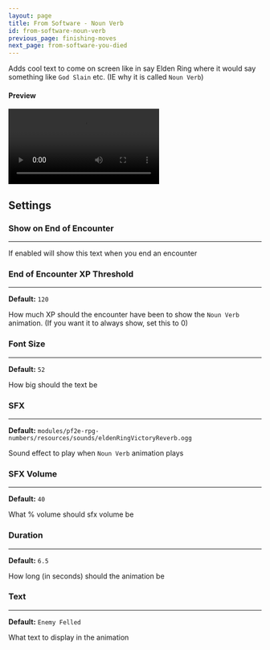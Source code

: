 ```yaml
---
layout: page
title: From Software - Noun Verb
id: from-software-noun-verb
previous_page: finishing-moves
next_page: from-software-you-died
---
```


Adds cool text to come on screen like in say Elden Ring where it would say something like `God Slain` etc. (IE why it is called `Noun Verb`)

#### Preview

<video controls>
  <source src="/docs/videos/from-software-noun-verb.mp4" type="video/mp4">
</video>

## Settings

### Show on End of Encounter

---

If enabled will show this text when you end an encounter

### End of Encounter XP Threshold

---

**Default:** `120`

How much XP should the encounter have been to show the `Noun Verb` animation. (If you want it to always show, set this to 0)

### Font Size

---

**Default:** `52`

How big should the text be

### SFX

---

**Default:** `modules/pf2e-rpg-numbers/resources/sounds/eldenRingVictoryReverb.ogg`

Sound effect to play when `Noun Verb` animation plays

### SFX Volume

---

**Default:** `40`

What % volume should sfx volume be

### Duration

---

**Default:** `6.5`

How long (in seconds) should the animation be

### Text

---

**Default:** `Enemy Felled`

What text to display in the animation
